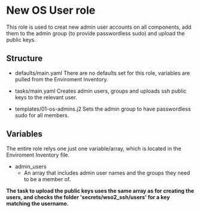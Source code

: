 # New OS User role

This role is used to creat new admin user accounts on all components, add them to the admin group (to provide passwordless sudo) and upload the public keys.

## Structure

* defaults/main.yaml
  There are no defaults set for this role, variables are pulled from the Enviroment Inventory.

* tasks/main.yaml
  Creates admin users, groups and uploads ssh public keys to the relevant user.

* templates/01-os-admins.j2
  Sets the admin group to have passwordless sudo for all members.

## Variables

The entire role relys one just one variable/array, which is located in the Enviroment Inventory file.

* admin_users
  - An array that includes admin user names and the groups they need to be a member of.

**The task to upload the public keys uses the same array as for creating the users, and checks the folder 'secrets/wso2_ssh/users' for a key matching the username.**
